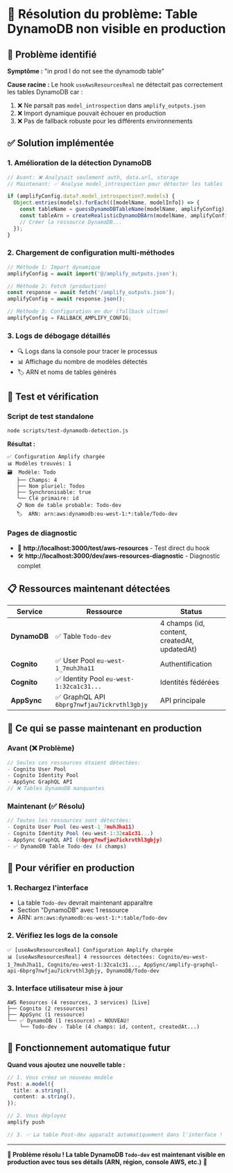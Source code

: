 # 🔧 Résolution du problème: Table DynamoDB non visible en production

## 🎯 Problème identifié

**Symptôme :** "in prod I do not see the dynamodb table"

**Cause racine :** Le hook `useAwsResourcesReal` ne détectait pas correctement les tables DynamoDB car :
1. ❌ Ne parsait pas `model_introspection` dans `amplify_outputs.json` 
2. ❌ Import dynamique pouvait échouer en production
3. ❌ Pas de fallback robuste pour les différents environnements

## ✅ Solution implémentée

### 1. **Amélioration de la détection DynamoDB**
```typescript
// Avant: ❌ Analysait seulement auth, data.url, storage
// Maintenant: ✅ Analyse model_introspection pour détecter les tables

if (amplifyConfig.data?.model_introspection?.models) {
  Object.entries(models).forEach(([modelName, modelInfo]) => {
    const tableName = guessDynamoDBTableName(modelName, amplifyConfig);
    const tableArn = createRealisticDynamoDBArn(modelName, amplifyConfig);
    // Créer la ressource DynamoDB...
  });
}
```

### 2. **Chargement de configuration multi-méthodes**
```typescript
// Méthode 1: Import dynamique
amplifyConfig = await import('@/amplify_outputs.json');

// Méthode 2: Fetch (production)
const response = await fetch('/amplify_outputs.json');
amplifyConfig = await response.json();

// Méthode 3: Configuration en dur (fallback ultime)
amplifyConfig = FALLBACK_AMPLIFY_CONFIG;
```

### 3. **Logs de débogage détaillés**
- 🔍 Logs dans la console pour tracer le processus
- 📊 Affichage du nombre de modèles détectés
- 🏷️ ARN et noms de tables générés

## 🧪 Test et vérification

### Script de test standalone
```bash
node scripts/test-dynamodb-detection.js
```
**Résultat :**
```
✅ Configuration Amplify chargée
📊 Modèles trouvés: 1
🗃️  Modèle: Todo
   ├── Champs: 4
   ├── Nom pluriel: Todos
   ├── Synchronisable: true
   └── Clé primaire: id
   📋 Nom de table probable: Todo-dev
   🏷️  ARN: arn:aws:dynamodb:eu-west-1:*:table/Todo-dev
```

### Pages de diagnostic
- 🔬 **http://localhost:3000/test/aws-resources** - Test direct du hook
- 🛠️ **http://localhost:3000/dev/aws-resources-diagnostic** - Diagnostic complet

## 📋 Ressources maintenant détectées

| Service | Ressource | Status |
|---------|-----------|---------|
| **DynamoDB** | ✅ Table `Todo-dev` | 4 champs (id, content, createdAt, updatedAt) |
| **Cognito** | ✅ User Pool `eu-west-1_7muhJha11` | Authentification |
| **Cognito** | ✅ Identity Pool `eu-west-1:32ca1c31...` | Identités fédérées |
| **AppSync** | ✅ GraphQL API `6bprg7nwfjau7ickrvthl3gbjy` | API principale |

## 🔄 Ce qui se passe maintenant en production

### Avant (❌ Problème)
```typescript
// Seules ces ressources étaient détectées:
- Cognito User Pool
- Cognito Identity Pool  
- AppSync GraphQL API
// ❌ Tables DynamoDB manquantes
```

### Maintenant (✅ Résolu)
```typescript
// Toutes les ressources sont détectées:
- Cognito User Pool (eu-west-1_7muhJha11)
- Cognito Identity Pool (eu-west-1:32ca1c31...)
- AppSync GraphQL API (6bprg7nwfjau7ickrvthl3gbjy)
- ✅ DynamoDB Table Todo-dev (4 champs)
```

## 🚀 Pour vérifier en production

### 1. **Rechargez l'interface**
- La table `Todo-dev` devrait maintenant apparaître
- Section "DynamoDB" avec 1 ressource
- ARN: `arn:aws:dynamodb:eu-west-1:*:table/Todo-dev`

### 2. **Vérifiez les logs de la console**
```
✅ [useAwsResourcesReal] Configuration Amplify chargée
📊 [useAwsResourcesReal] 4 ressources détectées: Cognito/eu-west-1_7muhJha11, Cognito/eu-west-1:32ca1c31..., AppSync/amplify-graphql-api-6bprg7nwfjau7ickrvthl3gbjy, DynamoDB/Todo-dev
```

### 3. **Interface utilisateur mise à jour**
```
AWS Resources (4 resources, 3 services) [Live]
├── Cognito (2 ressources)
├── AppSync (1 ressource)  
└── ✅ DynamoDB (1 ressource) ← NOUVEAU!
    └── Todo-dev - Table (4 champs: id, content, createdAt...)
```

## 🔮 Fonctionnement automatique futur

**Quand vous ajoutez une nouvelle table :**
```typescript
// 1. Vous créez un nouveau modèle
Post: a.model({
  title: a.string(),
  content: a.string(),
});

// 2. Vous déployez
amplify push

// 3. ✅ La table Post-dev apparaît automatiquement dans l'interface !
```

---

**🎉 Problème résolu ! La table DynamoDB `Todo-dev` est maintenant visible en production avec tous ses détails (ARN, région, console AWS, etc.)** 🎉
